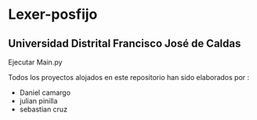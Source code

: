 # Lexer-posfijo
## Universidad Distrital Francisco José de Caldas 

Ejecutar Main.py

Todos los proyectos alojados en este repositorio han sido elaborados por :
- Daniel camargo
- julian pinilla
- sebastian cruz
